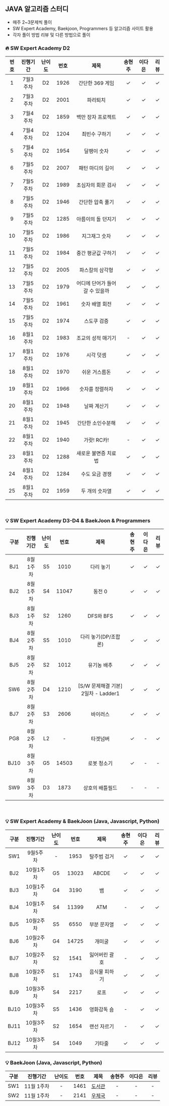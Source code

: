## JAVA 알고리즘 스터디
- 매주 2~3문제씩 풀이
- SW Expert Academy, Baekjoon, Programmers 등 알고리즘 사이트 활용
- 각자 풀이 방법 리뷰 및 다른 방법으로 풀이



### 🔥 SW Expert Academy D2

| 번호  | 진행기간  | 난이도 |  번호  |        제목         | 송현주 | 이다은 | 리뷰  |
|:---:|:-----:|:---:|:----:|:-----------------:|:---:|:---:|:---:|
|  1  | 7월3주차 | D2  | 1926 |    간단한 369 게임     |  ✓  |  ✓  |  ✓  |
|  2  | 7월3주차 | D2  | 2001 |       파리퇴치        |  ✓  |  ✓  |  ✓  |
|  3  | 7월4주차 | D2  | 1859 |    백만 장자 프로젝트     |  ✓  |  ✓  |  ✓  |
|  4  | 7월4주차 | D2  | 1204 |      최빈수 구하기      |  ✓  |  ✓  |  ✓  |
|  5  | 7월4주차 | D2  | 1954 |      달팽이 숫자       |  ✓  |  ✓  |  ✓  |
|  6  | 7월5주차 | D2  | 2007 |     패턴 마디의 길이     |  ✓  |  ✓  |  ✓  |
|  7  | 7월5주차 | D2  | 1989 |    초심자의 회문 검사     |  ✓  |  ✓  |  ✓  |
|  8  | 7월5주차 | D2  | 1946 |     간단한 압축 풀기     |  ✓  |  ✓  |  ✓  |
|  9  | 7월5주차 | D2  | 1285 |    아름이의 돌 던지기     |  ✓  |  ✓  |  ✓  |
| 10  | 7월5주차 | D2  | 1986 |      지그재그 숫자      |  ✓  |  ✓  |  ✓  |
| 11  | 7월5주차 | D2  | 1984 |    중간 평균값 구하기     |  ✓  |  ✓  |  ✓  |
| 12  | 7월5주차 | D2  | 2005 |     파스칼의 삼각형      |  ✓  |  ✓  |  ✓  |
| 13  | 7월5주차 | D2  | 1979 | 어디에 단어가 들어갈 수 있을까 |  ✓  |  ✓  |  ✓  |
| 14  | 7월5주차 | D2  | 1961 |     숫자 배열 회전      |  ✓  |  ✓  |  ✓  |
| 15  | 7월5주차 | D2  | 1974 |      스도쿠 검증       |  ✓  |  ✓  |  ✓  |
| 16  | 8월1주차 | D2  | 1983 |    조교의 성적 매기기     |  -  |  ✓  |  ✓  |
| 17  | 8월1주차 | D2  | 1976 |       시각 덧셈       |  ✓  |  ✓  |  ✓  |
| 18  | 8월1주차 | D2  | 1970 |      쉬운 거스름돈      |  ✓  |  ✓  |  ✓  |
| 19  | 8월1주차 | D2  | 1966 |     숫자를 정렬하자      |  ✓  |  ✓  |  ✓  |
| 20  | 8월1주차 | D2  | 1948 |      날짜 계산기       |  ✓  |  ✓  |  ✓  |
| 21  | 8월1주차 | D2  | 1945 |     간단한 소인수분해     |  ✓  |  ✓  |  ✓  |
| 22  | 8월1주차 | D2  | 1940 |     가랏! RC카!      |  -  |  ✓  |  ✓  |
| 23  | 8월1주차 | D2  | 1288 |    새로운 불면증 치료법    |  ✓  |  ✓  |  ✓  |
| 24  | 8월1주차 | D2  | 1284 |     수도 요금 경쟁      |  ✓  |  ✓  |  ✓  |
| 25  | 8월1주차 | D2  | 1959 |     두 개의 숫자열      |  ✓  |  ✓  |  ✓  |


<br/>

### 💡 SW Expert Academy D3-D4 & BaekJoon & Programmers
|구분|  진행기간  | 난이도 |  번호  |        제목         | 송현주 | 이다은  | 리뷰  |
|:---:|:-----:|:---:|:----:|:-----------------:|:--:|:----:|:---:|
|BJ1| 8월1주차| S5  | 1010 |    다리 놓기   |  ✓ |  ✓   | ✓ |
|BJ2| 8월1주차| S4  | 11047 |   동전 0   |  ✓ |  ✓   | ✓  |
|BJ3| 8월1주차| S2  | 1260 |    DFS와 BFS   |  ✓ |  ✓   | ✓  |
|BJ4| 8월2주차| S5  | 1010 |    다리 놓기(DP/조합론)  |  ✓ |  ✓   | ✓  |
|BJ5| 8월2주차| S2  | 1012 |    유기농 배추   |  ✓ |  ✓   |  ✓  |
|SW6| 8월2주차| D4  | 1210 |    [S/W 문제해결 기본] 2일차 - Ladder1   |  ✓ |  ✓  |  ✓  |
|BJ7| 8월2주차| S3  | 2606 |    바이러스   |  ✓ |  ✓   |  ✓  |
|PG8| 8월2주차| L2  | - |    타겟넘버   |  ✓ |  -  |  ✓  |
|BJ10| 8월3주차| G5  | 14503 |  로봇 청소기  |  ✓  | -  |  -  |
|SW9| 8월3주차| D3  | 1873 |    상호의 배틀필드   |  - | -  |  -  |

<br/>

### 💡 SW Expert Academy & BaekJoon (Java, Javascript, Python)
|구분|  진행기간  | 난이도 |  번호  |        제목         | 송현주 | 이다은  | 리뷰  |
|:---:|:-----:|:---:|:----:|:-----------------:|:--:|:----:|:---:|
|SW1| 9월5주차| - | 1953 |   탈주범 검거   |  ✓  |  ✓  | ✓ |
|BJ2| 10월1주차| G5 | 13023 |   ABCDE   |  ✓  |  ✓  | ✓ |
|BJ3| 10월1주차| G4 | 3190 |   뱀   |  ✓  |  ✓  | ✓ |
|BJ4| 10월1주차| S4 | 11399 |   ATM   |  -  |  ✓  | ✓ |
|BJ5| 10월2주차| S5 | 6550 |   부분 문자열   |  ✓  |  ✓  | ✓ |
|BJ6| 10월2주차| G4 | 14725 |   개미굴   |  ✓  |  ✓  | ✓ |
|BJ7| 10월2주차| S2 | 1541 |   잃어버린 괄호   |  -  |  ✓  | ✓ |
|BJ8| 10월2주차| S1 | 1743 |   음식물 피하기   |  ✓  |  ✓  | ✓ |
|BJ9| 10월3주차| S4 | 2217 |   로프   |   ✓  |  ✓  | ✓ |
|BJ10| 10월3주차| S5 | 1436 |   영화감독 숌   |   -  |  ✓  | ✓ |
|BJ11| 10월3주차| S2 | 1654 |   랜선 자르기   |   -  |  ✓  | ✓ |
|BJ12| 10월3주차| S4 | 1049 |   기타줄   |   ✓  |  ✓  | ✓ |

### 💡 BaekJoon (Java, Javascript, Python)
|구분|  진행기간  | 난이도 |  번호  |        제목         | 송현주 | 이다은  | 리뷰  |
|:---:|:-----:|:---:|:----:|:-----------------:|:--:|:----:|:---:|
|SW1| 11월 1주차| - | 1461 |  [도서관](https://www.acmicpc.net/problem/1461)   |  -  |  -  | - |
|SW2| 11월 1주차| - | 2141 |  [우체국](https://www.acmicpc.net/problem/2141)   |  -  |  -  | - |

 
 


